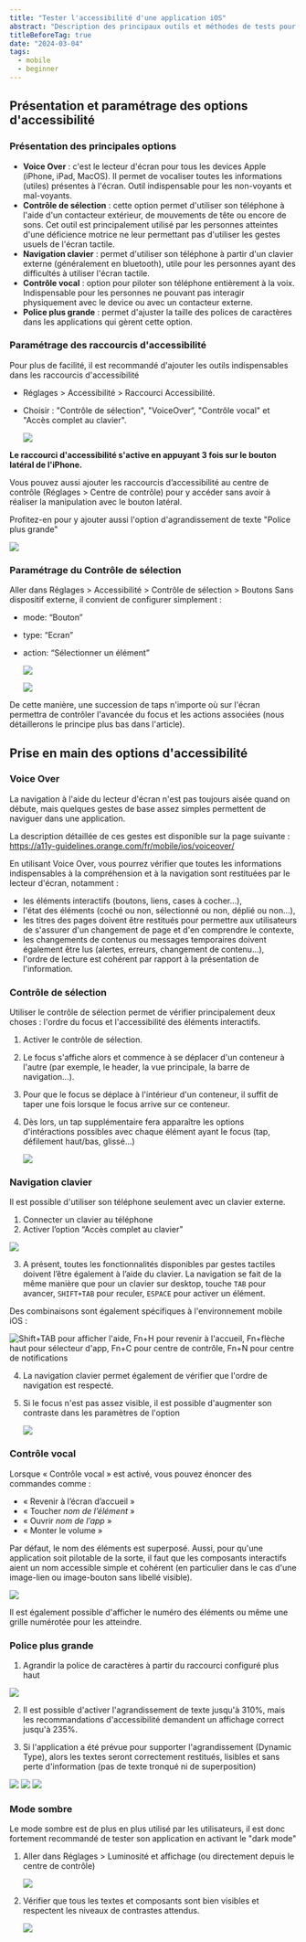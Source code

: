 ```yaml
---
title: "Tester l'accessibilité d'une application iOS"
abstract: "Description des principaux outils et méthodes de tests pour évaluer rapidement l'accessibilité d'une application iOS"
titleBeforeTag: true
date: "2024-03-04"
tags:
  - mobile
  - beginner
---
```


## Présentation et paramétrage des options d'accessibilité

### Présentation des principales options
- **Voice Over** : c'est le lecteur d'écran pour tous les devices Apple (iPhone, iPad, MacOS). Il permet de vocaliser toutes les informations (utiles) présentes à l'écran. Outil indispensable pour les non-voyants et mal-voyants.
- **Contrôle de sélection** : cette option permet d'utiliser son téléphone à l'aide d'un contacteur extérieur, de mouvements de tête ou encore de sons. Cet outil est principalement utilisé par les personnes atteintes d'une déficience motrice ne leur permettant pas d'utiliser les gestes usuels de l'écran tactile.
- **Navigation clavier** : permet d'utiliser son téléphone à partir d'un clavier externe (généralement en bluetooth), utile pour les personnes ayant des difficultés à utiliser l'écran tactile.
- **Contrôle vocal** : option pour piloter son téléphone entièrement à la voix. Indispensable pour les personnes ne pouvant pas interagir physiquement avec le device ou avec un contacteur externe.
- **Police plus grande** : permet d'ajuster la taille des polices de caractères dans les applications qui gèrent cette option.


### Paramétrage des raccourcis d'accessibilité
Pour plus de facilité, il est recommandé d'ajouter les outils indispensables dans les raccourcis d'accessibilité
- Réglages > Accessibilité > Raccourci Accessibilité.
- Choisir : "Contrôle de sélection", "VoiceOver“, "Contrôle vocal" et "Accès complet au clavier".

  ![](https://github.com/Orange-OpenSource/a11y-guidelines/assets/105045667/fd64af3b-e1a1-4538-a012-4036639bdca6)


**Le raccourci d'accessibilité s'active en appuyant 3 fois sur le bouton latéral de l'iPhone.**

Vous pouvez aussi ajouter les raccourcis d’accessibilité au centre de contrôle (Réglages > Centre de contrôle) pour y accéder sans avoir à réaliser la manipulation avec le bouton latéral.

Profitez-en pour y ajouter aussi l'option d'agrandissement de texte "Police plus grande"

![](https://github.com/Orange-OpenSource/a11y-guidelines/assets/105045667/8c72a0e8-98ef-415e-bf4c-ded390567cf1)


### Paramétrage du Contrôle de sélection
Aller dans Réglages > Accessibilité	> Contrôle de sélection > Boutons
Sans dispositif externe, il convient de configurer simplement :
- mode: “Bouton”
- type: “Ecran” 
- action: “Sélectionner un élément”
 
  ![](https://github.com/Orange-OpenSource/a11y-guidelines/assets/105045667/fb443cbf-df12-45f6-8185-736af29c63bb)

  ![](https://github.com/Orange-OpenSource/a11y-guidelines/assets/105045667/b211ad74-77ff-414c-9fa6-338a8ef29d52)

De cette manière, une succession de taps n'importe où sur l'écran permettra de contrôler l'avancée du focus et les actions associées (nous détaillerons le principe plus bas dans l'article).


## Prise en main des options d'accessibilité

### Voice Over
La navigation à l'aide du lecteur d'écran n'est pas toujours aisée quand on débute, mais quelques gestes de base assez simples permettent de naviguer dans une application.

La description détaillée de ces gestes est disponible sur la page suivante : https://a11y-guidelines.orange.com/fr/mobile/ios/voiceover/

En utilisant Voice Over, vous pourrez vérifier que toutes les informations indispensables à la compréhension et à la navigation sont restituées par le lecteur d'écran, notamment :
- les éléments interactifs (boutons, liens, cases à cocher...),
- l'état des éléments (coché ou non, sélectionné ou non, déplié ou non...),
- les titres des pages doivent être restitués pour permettre aux utilisateurs de s'assurer d'un changement de page et d'en comprendre le contexte,
- les changements de contenus ou messages temporaires doivent également être lus (alertes, erreurs, changement de contenu...),
- l'ordre de lecture est cohérent par rapport à la présentation de l'information.

 
### Contrôle de sélection
Utiliser le contrôle de sélection permet de vérifier principalement deux choses : l'ordre du focus et l'accessibilité des éléments interactifs.
1. Activer le contrôle de sélection. 
2. Le focus s'affiche alors et commence à se déplacer d'un conteneur à l'autre (par exemple, le header, la vue principale, la barre de navigation...).
3. Pour que le focus se déplace à l'intérieur d'un conteneur, il suffit de taper une fois lorsque le focus arrive sur ce conteneur.
4. Dès lors, un tap supplémentaire fera apparaître les options d'intéractions possibles avec chaque élément ayant le focus (tap, défilement haut/bas, glissé...)

   ![](https://github.com/Orange-OpenSource/a11y-guidelines/assets/105045667/6fde5e3b-5084-4199-8e09-0925d3a763cf)


### Navigation clavier
Il est possible d'utiliser son téléphone seulement avec un clavier externe.
1. Connecter un clavier au téléphone
2. Activer l’option “Accès complet au clavier”

  ![](https://github.com/Orange-OpenSource/a11y-guidelines/assets/105045667/609ba3f8-1af7-4668-a4df-7db54f101298)

3. A présent, toutes les fonctionnalités disponibles par gestes tactiles doivent l’être également à l’aide du clavier.
La navigation se fait de la même manière que pour un clavier sur desktop, touche ```TAB``` pour avancer, ```SHIFT+TAB``` pour reculer, ```ESPACE``` pour activer un élément.

Des combinaisons sont également spécifiques à l'environnement mobile iOS :

  ![Shift+TAB pour afficher l'aide, Fn+H pour revenir à l'accueil, Fn+flèche haut pour sélecteur d'app, Fn+C pour centre de contrôle, Fn+N pour centre de notifications](https://github.com/Orange-OpenSource/a11y-guidelines/assets/105045667/f3e1bb95-27dc-47ce-9b16-fa89a91079e8)

4. La navigation clavier permet également de vérifier que l'ordre de navigation est respecté.
5. Si le focus n'est pas assez visible, il est possible d'augmenter son contraste dans les paramètres de l'option
  
   ![](https://github.com/Orange-OpenSource/a11y-guidelines/assets/105045667/11116b60-e70a-40d8-b8d9-9fb5c9e161d2)


### Contrôle vocal
Lorsque « Contrôle vocal » est activé, vous pouvez énoncer des commandes comme :
- « Revenir à l’écran d’accueil »
- « Toucher *nom de l’élément* »
- « Ouvrir *nom de l’app* »
- « Monter le volume »

Par défaut, le nom des éléments est superposé. Aussi, pour qu'une application soit pilotable de la sorte, il faut que les composants interactifs aient un nom accessible simple et cohérent (en particulier dans le cas d'une image-lien ou image-bouton sans libellé visible).

![](https://github.com/Orange-OpenSource/a11y-guidelines/assets/105045667/3061ff62-cb7f-4b69-ac4f-4c5db5245128)

Il est également possible d'afficher le numéro des éléments ou même une grille numérotée pour les atteindre.


### Police plus grande
1. Agrandir la police de caractères à partir du raccourci configuré plus haut

![](https://github.com/Orange-OpenSource/a11y-guidelines/assets/105045667/d72cbac8-ce72-42f8-8b13-a36cc2f3bc24)

2. Il est possible d'activer l'agrandissement de texte jusqu'à 310%, mais les recommandations d'accessibilité demandent un affichage correct jusqu'à 235%.

3. Si l'application a été prévue pour supporter l'agrandissement (Dynamic Type), alors les textes seront correctement restitués, lisibles et sans perte d'information (pas de texte tronqué ni de superposition)

![](https://github.com/Orange-OpenSource/a11y-guidelines/assets/105045667/f294816e-7f47-4fd8-8cba-cbe70ed8b72b)
![](https://github.com/Orange-OpenSource/a11y-guidelines/assets/105045667/c2963ad0-2e84-4f58-8b2b-14944833f7f8)
![](https://github.com/Orange-OpenSource/a11y-guidelines/assets/105045667/2113c52e-dd58-4dbf-b773-be4bad1a52dc)


### Mode sombre
Le mode sombre est de plus en plus utilisé par les utilisateurs, il est donc fortement recommandé de tester son application en activant le "dark mode"
1. Aller dans Réglages > Luminosité et affichage (ou directement depuis le centre de contrôle)

   ![](https://github.com/Orange-OpenSource/a11y-guidelines/assets/105045667/3f36c173-6744-48ae-98b8-54634993165e)

2. Vérifier que tous les textes et composants sont bien visibles et respectent les niveaux de contrastes attendus.
   
   ![](https://github.com/Orange-OpenSource/a11y-guidelines/assets/105045667/95b1a4cf-7821-44fe-8f1b-8114ba2094fd)


